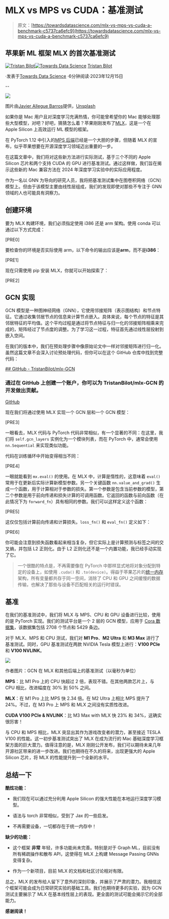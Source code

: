 # MLX vs MPS vs CUDA：基准测试

> 原文：[https://towardsdatascience.com/mlx-vs-mps-vs-cuda-a-benchmark-c5737ca6efc9](https://towardsdatascience.com/mlx-vs-mps-vs-cuda-a-benchmark-c5737ca6efc9)

## 苹果新 ML 框架 MLX 的首次基准测试

[](https://tristanbilot.medium.com/?source=post_page-----c5737ca6efc9--------------------------------)[![Tristan Bilot](../Images/64c2628ae710042d80ca2ee2feb3da37.png)](https://tristanbilot.medium.com/?source=post_page-----c5737ca6efc9--------------------------------)[](https://towardsdatascience.com/?source=post_page-----c5737ca6efc9--------------------------------)[![Towards Data Science](../Images/a6ff2676ffcc0c7aad8aaf1d79379785.png)](https://towardsdatascience.com/?source=post_page-----c5737ca6efc9--------------------------------) [Tristan Bilot](https://tristanbilot.medium.com/?source=post_page-----c5737ca6efc9--------------------------------)

·发表于[Towards Data Science](https://towardsdatascience.com/?source=post_page-----c5737ca6efc9--------------------------------) ·6分钟阅读·2023年12月15日

--

![](../Images/e7da28e0049ecdc0858d1969c4856536.png)

图片由[Javier Allegue Barros](https://unsplash.com/@soymeraki?utm_source=medium&utm_medium=referral)提供，[Unsplash](https://unsplash.com/?utm_source=medium&utm_medium=referral)

如果你是 Mac 用户且对深度学习充满热情，你可能曾希望你的 Mac 能够处理那些大型模型，对吧？好吧，猜猜怎么着？苹果刚刚发布了[MLX](https://ml-explore.github.io/mlx/build/html/index.html)，这是一个在 Apple Silicon 上高效运行 ML 模型的框架。

在 PyTorch 1.12 中引入的[MPS 后端](https://developer.apple.com/metal/pytorch/)已经是一个大胆的步骤，但随着 MLX 的宣布，似乎苹果想要在开源深度学习领域迈出重要的一步。

在这篇文章中，我们将对这些新方法进行实际测试，基于三个不同的 Apple Silicon 芯片和两个支持 CUDA 的 GPU 进行基准测试。通过这样做，我们旨在揭示这些新的 Mac 兼容方法在 2024 年深度学习实验中的实际应用程度。

作为一名以 GNN 为导向的研究人员，我将把基准测试集中在图卷积网络（GCN）模型上。但由于该模型主要由线性层组成，我们的发现即使对那些不专注于 GNN 领域的人也可能具有洞察力。

## 创建环境

要为 MLX 构建环境，我们必须指定使用 i386 还是 arm 架构。使用 conda 可以通过以下方式完成：

[PRE0]

要检查你的环境是否实际使用 arm，以下命令的输出应该是**arm**，而不是**i386**：

[PRE1]

现在只需使用 pip 安装 MLX，你就可以开始探索了：

[PRE2]

## GCN 实现

GCN 模型是一种图神经网络（GNN），它使用邻接矩阵（表示图结构）和节点特征。它通过收集邻居节点的信息来计算节点嵌入。具体来说，每个节点的特征是其邻居特征的平均值。这个平均过程是通过将节点特征与归一化的邻接矩阵相乘来完成的，矩阵经过了节点度的调整。为了学习这一过程，特征首先通过线性层投射到嵌入空间。

在我们的版本中，我们在预处理步骤中像原始论文中一样对邻接矩阵进行归一化。虽然这篇文章不会深入讨论预处理代码，但你可以在这个 GitHub 仓库中找到完整代码：

[## GitHub - TristanBilot/mlx-GCN](https://github.com/TristanBilot/mlx-GCN?source=post_page-----c5737ca6efc9--------------------------------)

### 通过在 GitHub 上创建一个账户，你可以为 TristanBilot/mlx-GCN 的开发做出贡献。

[GitHub](https://github.com/TristanBilot/mlx-GCN?source=post_page-----c5737ca6efc9--------------------------------)

现在我们将通过使用 MLX 实现一个 GCN 层和一个 GCN 模型：

[PRE3]

一眼看去，MLX 代码与 PyTorch 代码非常相似，有一个显著的不同：在这里，我们将 `self.gcn_layers` 实例化为一个模块列表，而在 PyTorch 中，通常会使用 `nn.Sequential` 来实现类似功能。

代码在训练循环中开始变得相当不同：

[PRE4]

一眼就能看到 `mx.eval()` 的使用。在 MLX 中，计算是惰性的，这意味着 `eval()` 常用于在更新后实际计算新模型参数。另一个关键函数 `nn.value_and_grad()` 生成一个函数，用于计算相对于参数的损失。第一个参数是包含当前参数的模型，第二个参数是用于前向传递和损失计算的可调用函数。它返回的函数与前向函数（在此情况下为 `forward_fn`）具有相同的参数。我们可以这样定义这个函数：

[PRE5]

这仅仅包括计算前向传递和计算损失。`loss_fn()` 和 `eval_fn()` 定义如下：

[PRE6]

你可能会注意到损失函数看起来相当复杂，但它实际上是计算预测与标签之间的交叉熵，并包括 L2 正则化。由于 L2 正则化还不是一个内置功能，我已经手动实现了它。

> 一个很酷的特点是，不再需要像在 PyTorch 中那样显式地将对象分配到特定的设备上，如使用 `.cuda()` 和 `.to(device)`。得益于苹果芯片的[统一内存](https://ml-explore.github.io/mlx/build/html/unified_memory.html)架构，所有变量都共存于同一空间，消除了 CPU 和 GPU 之间缓慢的数据传输，也解决了那些与设备不匹配相关的运行时错误。

## 基准

在我们的基准测试中，我们将 MLX 与 MPS、CPU 和 GPU 设备进行比较，使用的是 PyTorch 实现。我们的测试平台是一个 2 层的 GCN 模型，应用于 [Cora 数据集](https://graphsandnetworks.com/the-cora-dataset/)，该数据集包括 2708 个节点和 5429 条边。

对于 MLX、MPS 和 CPU 测试，我们对 **M1 Pro**、**M2 Ultra** 和 **M3 Max** 进行了基准测试。同时，GPU 基准测试在两款 NVIDIA Tesla 模型上进行：**V100 PCIe** 和 **V100 NVLINK**。

![](../Images/e36ebb6ff7aa9c9b9cfe6e32c663110c.png)

作者图片：GCN 在 MLX 和其他后端上的基准测试（以毫秒为单位）

**MPS**：比 M1 Pro 上的 CPU 快超过 2 倍，表现不错。在其他两款芯片上，与 CPU 相比，改进幅度在 30% 到 50% 之间。

**MLX**：在 M1 Pro 上比 MPS 快 2.34 倍。在 M2 Ultra 上相比 MPS 提升了 24%。不过，在 M3 Pro 上 MPS 和 MLX 之间没有实质性改进。

**CUDA V100 PCIe & NVLINK**：比 M3 Max with MLX 快 23% 和 34%，这确实很厉害！

与 CPU 和 MPS 相比，MLX 突显出其作为游戏改变者的潜力，甚至接近 TESLA V100 的性能。这一初步基准测试突出了 MLX 在成为流行的 Mac 基础深度学习框架方面的巨大潜力。值得注意的是，MLX 刚刚公开发布，我们可以期待未来几年开源社区带来的进一步改进。我们也期待在不久的将来，出现更强大的 Apple Silicon 芯片，将 MLX 的性能提升到一个全新的水平。

## 总结一下

**酷炫功能：**

+   我们现在可以通过充分利用 Apple Silicon 的强大性能在本地运行深度学习模型。

+   语法与 torch 非常相似，受到了 Jax 的一些启发。

+   不再需要设备，一切都存在于统一内存中！

**缺少的功能：**

+   这个框架 **非常** 年轻，许多功能尚未完善。特别是对于 Graph ML，目前没有所有稀疏操作和散布 API，这使得在 MLX 上构建 Message Passing GNNs 变得复杂。

+   作为一个新项目，目前 MLX 的文档和社区讨论相对有限。

总之，MLX 的发布给人留下了意外的深刻印象，并展示了严肃的潜力。我相信这个框架可能会成为日常研究实验的基础工具。我们也期待更多的实验，因为 GCN 测试主要展示了 MLX 在基本线性层上的表现。更全面的测试可能会揭示它的全部能力。

**感谢阅读！**
